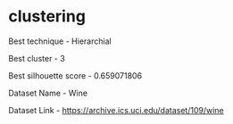 # clustering
Best technique - Hierarchial

Best cluster - 3

Best silhouette score - 0.659071806

Dataset Name - Wine

Dataset Link - https://archive.ics.uci.edu/dataset/109/wine
